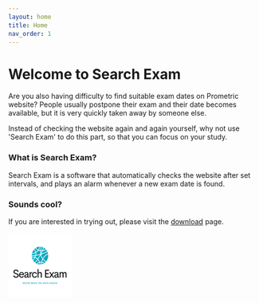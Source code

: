 ```yaml
---
layout: home
title: Home
nav_order: 1
---
```


<!-- this is the homepage -->

# Welcome to Search Exam

Are you also having difficulty to find suitable exam dates on Prometric website? People usually postpone their exam and their date becomes available, but it is very quickly taken away by someone else.

Instead of checking the website again and again yourself, why not use 'Search Exam' to do this part, so that you can focus on your study.


### What is Search Exam?
Search Exam is a software that automatically checks the website after set intervals, and plays an alarm whenever a new exam date is found.


### Sounds cool?
If you are interested in trying out, please visit the [download](/download/?utm_source=homepage&utm_medium=internalpage) page.

<img src="./images/logo.png" alt="Logo" style="zoom:50%;" />

